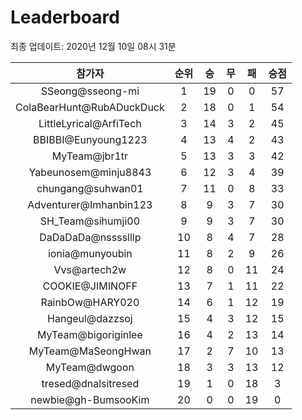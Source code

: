 # Leaderboard
최종 업데이트: 2020년 12월 10일 08시 31분




| 참가자 | 순위 | 승 | 무 | 패 | 승점 |
|:---:|:---:|:---:|:---:|:---:|:---:|
| SSeong@sseong-mi | 1 | 19 | 0 | 0 | 57 |
| ColaBearHunt@RubADuckDuck | 2 | 18 | 0 | 1 | 54 |
| LittleLyrical@ArfiTech | 3 | 14 | 3 | 2 | 45 |
| BBIBBI@Eunyoung1223 | 4 | 13 | 4 | 2 | 43 |
| MyTeam@jbr1tr | 5 | 13 | 3 | 3 | 42 |
| Yabeunosem@minju8843 | 6 | 12 | 3 | 4 | 39 |
| chungang@suhwan01 | 7 | 11 | 0 | 8 | 33 |
| Adventurer@Imhanbin123 | 8 | 9 | 3 | 7 | 30 |
| SH_Team@sihumji00 | 9 | 9 | 3 | 7 | 30 |
| DaDaDaDa@nsssslllp | 10 | 8 | 4 | 7 | 28 |
| ionia@munyoubin | 11 | 8 | 2 | 9 | 26 |
| Vvs@artech2w | 12 | 8 | 0 | 11 | 24 |
| COOKIE@JIMINOFF | 13 | 7 | 1 | 11 | 22 |
| RainbOw@HARY020 | 14 | 6 | 1 | 12 | 19 |
| Hangeul@dazzsoj | 15 | 4 | 3 | 12 | 15 |
| MyTeam@bigoriginlee | 16 | 4 | 2 | 13 | 14 |
| MyTeam@MaSeongHwan | 17 | 2 | 7 | 10 | 13 |
| MyTeam@dwgoon | 18 | 3 | 3 | 13 | 12 |
| tresed@dnalsitresed | 19 | 1 | 0 | 18 | 3 |
| newbie@gh-BumsooKim | 20 | 0 | 0 | 19 | 0 |
